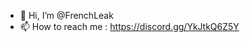 - 👋 Hi, I’m @FrenchLeak
- 📫 How to reach me : https://discord.gg/YkJtkQ6Z5Y

<!---
FrenchLeak/FrenchLeak is a ✨ special ✨ repository because its `README.md` (this file) appears on your GitHub profile.
You can click the Preview link to take a look at your changes.
--->
